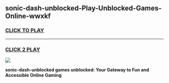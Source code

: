 
## sonic-dash-unblocked-Play-Unblocked-Games-Online-wwxkf
<h3>
<a href="https://premium76.site?title=sonic-dash-unblocked&ref=25A">CLICK TO PLAY</a></h3>
<hr>

<h3>
<a href="https://premium76.site?title=sonic-dash-unblocked&ref=25A">CLICK 2 PLAY</a>
  
</h3>

<a href="https://premium76.site?title=sonic-dash-unblocked&ref=25A"><img src="https://clearcache.store/games.png"></a>


**sonic-dash-unblocked games unblocked: Your Gateway to Fun and Accessible Online Gaming**
